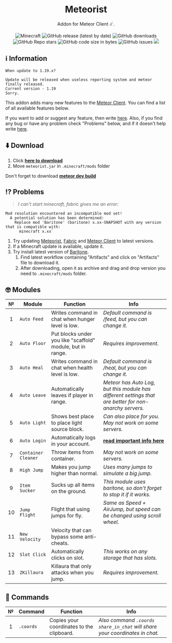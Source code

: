 <div align="center">
  <h1>Meteorist</h1>
  <p>Addon for Meteor Client ☄️.</p>
  <img alt="Minecraft" src="https://img.shields.io/badge/Minecraft-1.19-blue?logo=hackthebox&logoColor=white">
  <img alt="GitHub release (latest by date)" src="https://img.shields.io/github/v/release/Zgoly/Meteorist?color=green&logo=verizon&logoColor=white">
  <img alt="GitHub downloads" src="https://img.shields.io/github/downloads/Zgoly/Meteorist/total?color=purple&logo=github">
  <img alt="GitHub Repo stars" src="https://img.shields.io/github/stars/zgoly/meteorist?color=gold&logo=apachespark&logoColor=white">
  <img alt="GitHub code size in bytes" src="https://img.shields.io/github/languages/code-size/zgoly/meteorist?style=flat">
  <img alt="GitHub issues" src="https://img.shields.io/github/issues/zgoly/meteorist?style=flat">
  <img src="https://img.shields.io/badge/Tacos-Tasty-blue">
</div>

## ℹ️ Information
```
When update to 1.19.x?

Update will be released when useless reporting system and meteor finally released.
Current version - 1.19
Sorry.
```

This addon adds many new features to the [Meteor Client](https://meteorclient.com/). You can find a list of all available features below.

If you want to add or suggest any feature, then write [here](https://github.com/Zgoly/Meteorist/issues/new?assignees=&labels=enhancement&template=feature_request.yml&title=%5BSuggestion%5D+). Also, if you find any bug or have any problem check "Problems" below, and if it doesn't help write [here](https://github.com/Zgoly/Meteorist/issues/new?assignees=&labels=bug&template=bug.yml&title=%5BBug%5D+).

## ⬇️ Download
1. Click **[here to download](https://github.com/zgoly/meteorist/releases/latest/download/meteorist.jar)**
2. Move `meteorist.jar` in `.minecraft/mods` folder

Don't forget to download **[meteor dev build](https://meteorclient.com/download?devBuild=latest)**

## ⁉️ Problems
>*I can't start minecraft, fabric gives me an error:*
```
Mod resolution encountered an incompatible mod set!
  A potential solution has been determined:
    Replace mod 'Baritone' (baritone) x.xx-SNAPSHOT with any version that is compatible with:
      minecraft x.xx`
```
1. Try updating [Meteorist](https://github.com/zgoly/meteorist/releases/latest/download/meteorist.jar), [Fabric](https://fabricmc.net/use/installer) and [Meteor Client](https://meteorclient.com/download?devBuild=latest) to latest versions.
2. If a Minecraft update is available, update it.
3. Try install latest version of [Baritone](https://github.com/cabaletta/baritone/actions).
    1. Find latest workflow containing "Artifacts" and click on "Artifacts" file to download it.
    2. After downloading, open it as archive and drag and drop version you need to `.minecraft/mods` folder.

## 🤓 Modules
|№|Module|Function|Info|
|:----:|--|--|--|
|1|`Auto Feed`|Writes command in chat when hunger level is low.|*Default command is /feed, but you can change it.*|
|2|`Auto Floor`|Put blocks under you like "scaffold" module, but in range.|*Requires improvement.*|
|3|`Auto Heal`|Writes command in chat when health level is low.|*Default command is /heal, but you can change it.*|
|4|`Auto Leave`|Automatically leaves if player in range.|*Meteor has Auto Log, but this module has different settings that are better for non-anarchy servers.*|
|5|`Auto Light`|Shows best place to place light source block.|*Can also place for you. May not work on some servers.*|
|6|`Auto Login`|Automatically logs in your account.|**[read important info here](https://github.com/Zgoly/Meteorist/wiki/Meteorist-wiki#auto-login)**|
|7|`Container Cleaner`|Throw items from container.|*May not work on some servers.*|
|8|`High Jump`|Makes you jump higher than normal.|*Uses many jumps to simulate a big jump.*|
|9|`Item Sucker`|Sucks up all items on the ground.|*This module uses baritone, so don't forget to stop it if it works.*|
|10|`Jump Flight`|Flight that using jumps for fly.|*Same as Speed + AirJump, but speed can be changed using scroll wheel.*|
|11|`New Velocity`|Velocity that can bypass some anti-cheats.||
|12|`Slot Click`|Automatically clicks on slot.|*This works on any storage that has slots.*|
|13|`ZKillaura`|Killaura that only attacks when you jump.|*Requires improvement.*|

## 📄 Commands
|№|Command|Function|Info|
|:----:|--|--|--|
|1|`.coords`|Copies your coordinates to the clipboard.|*Also command `.coords share_in_chat` will share your coordinates in chat.*|
